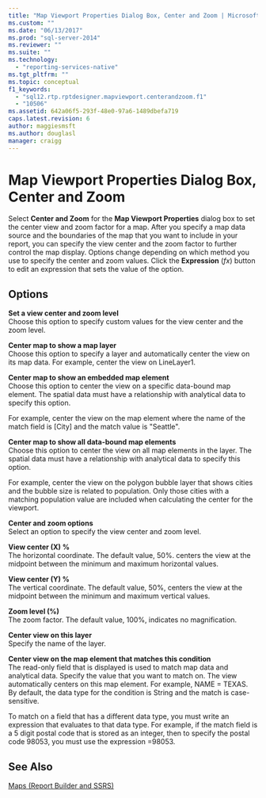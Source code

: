 ```yaml
---
title: "Map Viewport Properties Dialog Box, Center and Zoom | Microsoft Docs"
ms.custom: ""
ms.date: "06/13/2017"
ms.prod: "sql-server-2014"
ms.reviewer: ""
ms.suite: ""
ms.technology: 
  - "reporting-services-native"
ms.tgt_pltfrm: ""
ms.topic: conceptual
f1_keywords: 
  - "sql12.rtp.rptdesigner.mapviewport.centerandzoom.f1"
  - "10506"
ms.assetid: 642a06f5-293f-48e0-97a6-1489dbefa719
caps.latest.revision: 6
author: maggiesmsft
ms.author: douglasl
manager: craigg
---
```

# Map Viewport Properties Dialog Box, Center and Zoom
  Select **Center and Zoom** for the **Map Viewport Properties** dialog box to set the center view and zoom factor for a map. After you specify a map data source and the boundaries of the map that you want to include in your report, you can specify the view center and the zoom factor to further control the map display. Options change depending on which method you use to specify the center and zoom values. Click the **Expression** (*fx*) button to edit an expression that sets the value of the option.  
  
## Options  
 **Set a view center and zoom level**  
 Choose this option to specify custom values for the view center and the zoom level.  
  
 **Center map to show a map layer**  
 Choose this option to specify a layer and automatically center the view on its map data. For example, center the view on LineLayer1.  
  
 **Center map to show an embedded map element**  
 Choose this option to center the view on a specific data-bound map element. The spatial data must have a relationship with analytical data to specify this option.  
  
 For example, center the view on the map element where the name of the match field is [City] and the match value is "Seattle".  
  
 **Center map to show all data-bound map elements**  
 Choose this option to center the view on all map elements in the layer. The spatial data must have a relationship with analytical data to specify this option.  
  
 For example, center the view on the polygon bubble layer that shows cities and the bubble size is related to population. Only those cities with a matching population value are included when calculating the center for the viewport.  
  
 **Center and zoom options**  
 Select an option to specify the view center and zoom level.  
  
 **View center (X) %**  
 The horizontal coordinate. The default value, 50%. centers the view at the midpoint between the minimum and maximum horizontal values.  
  
 **View center (Y) %**  
 The vertical coordinate. The default value, 50%, centers the view at the midpoint between the minimum and maximum vertical values.  
  
 **Zoom level (%)**  
 The zoom factor. The default value, 100%, indicates no magnification.  
  
 **Center view on this layer**  
 Specify the name of the layer.  
  
 **Center view on the map element that matches this condition**  
 The read-only field that is displayed is used to match map data and analytical data. Specify the value that you want to match on. The view automatically centers on this map element. For example, NAME = TEXAS. By default, the data type for the condition is String and the match is case-sensitive.  
  
 To match on a field that has a different data type, you must write an expression that evaluates to that data type. For example, if the match field is a 5 digit postal code that is stored as an integer, then to specify the postal code 98053, you must use the expression =98053.  
  
## See Also  
 [Maps &#40;Report Builder and SSRS&#41;](report-design/maps-report-builder-and-ssrs.md)  
  
  
